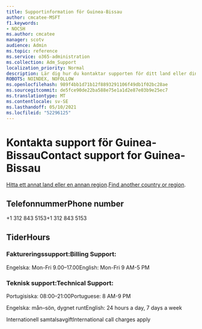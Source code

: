 ```yaml
---
title: Supportinformation för Guinea-Bissau
author: cmcatee-MSFT
f1.keywords:
- NOCSH
ms.author: cmcatee
manager: scotv
audience: Admin
ms.topic: reference
ms.service: o365-administration
ms.collection: Adm_Support
localization_priority: Normal
description: Lär dig hur du kontaktar supporten för ditt land eller din region.
ROBOTS: NOINDEX, NOFOLLOW
ms.openlocfilehash: 989f4bb1d71b12f8893291106f49db1f02bc28ae
ms.sourcegitcommit: de5fce90de22ba588e75e1a1d2e87e03b9e25ec7
ms.translationtype: MT
ms.contentlocale: sv-SE
ms.lasthandoff: 05/10/2021
ms.locfileid: "52296125"
---
```

# <a name="contact-support-for-guinea-bissau"></a><span data-ttu-id="a73ba-103">Kontakta support för Guinea-Bissau</span><span class="sxs-lookup"><span data-stu-id="a73ba-103">Contact support for Guinea-Bissau</span></span>

<span data-ttu-id="a73ba-104">[Hitta ett annat land eller en annan region](../../business-video/get-help-support.md).</span><span class="sxs-lookup"><span data-stu-id="a73ba-104">[Find another country or region](../../business-video/get-help-support.md).</span></span>

## <a name="phone-number"></a><span data-ttu-id="a73ba-105">Telefonnummer</span><span class="sxs-lookup"><span data-stu-id="a73ba-105">Phone number</span></span>
<span data-ttu-id="a73ba-106">+1 312 843 5153</span><span class="sxs-lookup"><span data-stu-id="a73ba-106">+1 312 843 5153</span></span>

## <a name="hours"></a><span data-ttu-id="a73ba-107">Tider</span><span class="sxs-lookup"><span data-stu-id="a73ba-107">Hours</span></span>
### <a name="billing-support"></a><span data-ttu-id="a73ba-108">Faktureringssupport:</span><span class="sxs-lookup"><span data-stu-id="a73ba-108">Billing Support:</span></span>

<span data-ttu-id="a73ba-109">Engelska: Mon-Fri 9.00–17.00</span><span class="sxs-lookup"><span data-stu-id="a73ba-109">English: Mon-Fri 9 AM-5 PM</span></span>

### <a name="technical-support"></a><span data-ttu-id="a73ba-110">Teknisk support:</span><span class="sxs-lookup"><span data-stu-id="a73ba-110">Technical Support:</span></span>

<span data-ttu-id="a73ba-111">Portugisiska: 08:00–21:00</span><span class="sxs-lookup"><span data-stu-id="a73ba-111">Portuguese: 8 AM-9 PM</span></span>

<span data-ttu-id="a73ba-112">Engelska: mån–sön, dygnet runt</span><span class="sxs-lookup"><span data-stu-id="a73ba-112">English: 24 hours a day, 7 days a week</span></span>

<span data-ttu-id="a73ba-113">Internationell samtalsavgift</span><span class="sxs-lookup"><span data-stu-id="a73ba-113">International call charges apply</span></span>
